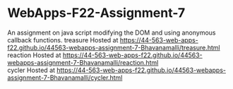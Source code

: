 # WebApps-F22-Assignment-7
An assignment on java script modifying the DOM and using anonymous callback functions.
treasure Hosted at https://44-563-web-apps-f22.github.io/44563-webapps-assignment-7-Bhavanamalli/treasure.html<br>
reaction Hosted at https://44-563-web-apps-f22.github.io/44563-webapps-assignment-7-Bhavanamalli/reaction.html<br>
cycler Hosted at https://44-563-web-apps-f22.github.io/44563-webapps-assignment-7-Bhavanamalli/cycler.html<br>
